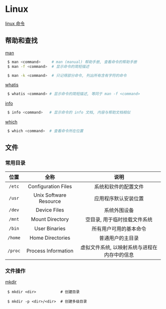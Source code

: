 <!--
 * @FilePath: \Learning\Linux.md
 * @Author: facser
 * @Date: 2022-07-18 15:02:16
 * @LastEditTime: 2022-07-18 17:18:35
 * @LastEditors: facser
 * @Description: 
-->
# Linux

[linux 命令](https://www.linuxcool.com/)

## 帮助和查找

[man](https://www.linuxcool.com/man)

```bash
 $ man <command>     # man (manual) 帮助手册, 查看命令的帮助手册
 $ man -f <command>  # 显示命令的简短描述

 $ man -k <command>  # 只记得部分命令, 列出所有含有字符的命令
```

[whatis](https://www.linuxcool.com/whatis)

```bash
 $ whatis <command> # 显示命令的简短描述, 等同于 man -f <command>
```

[info](https://wangchujiang.com/linux-command/c/info.html)

```bash
 $ info <command>   # 显示命令的 info 文档, 内容与帮助文档相似
```

[which](https://wangchujiang.com/linux-command/c/which.html)

```bash
 $ which <command>  # 查看命令所在位置
```

## 文件

### 常用目录

|位置|全称|说明|
|:-:|:-:|:-:|
|`/etc` |Configuration Files   |系统和软件的配置文件|
|`/usr` |Unix Software Resource|应用程序默认安装位置|
|`/dev` |Device Files          |系统外围设备|
|`/mnt` |Mount Directory       |空目录, 用于临时挂载文件系统|
|`/bin` |User Binaries         |所有用户可用的基本命令|
|`/home`|Home Directories      |普通用户的主目录|
|`/proc`|Process Information   |虚拟文件系统, 以映射系统与进程在内存中的信息|

### 文件操作

[mkdir](https://www.linuxcool.com/mkdir)

```bahs
 $ mkdir <dir>           # 创建目录

 $ mkdir -p <dir>/<dir>  # 创建多级目录
```